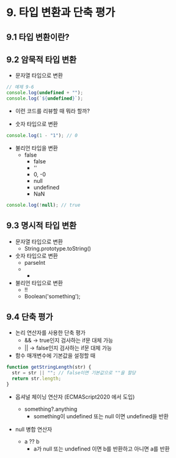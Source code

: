 # 9. 타입 변환과 단축 평가

## 9.1 타입 변환이란?

## 9.2 암묵적 타입 변환

- 문자열 타입으로 변환

```js
// 예제 9-6
console.log(undefined + "");
console.log(`${undefined}`);
```

- 이런 코드를 리뷰할 때 뭐라 할까?

- 숫자 타입으로 변환

```js
console.log(1 - "1"); // 0
```

- 불리언 타입을 변환
  - false
    - false
    - ''
    - 0, -0
    - null
    - undefined
    - NaN

```js
console.log(!null); // true
```

## 9.3 명시적 타입 변환

- 문자열 타입으로 변환
  - String.prototype.toString()
- 숫자 타입으로 변환
  - parseInt
  - -
- 불리언 타입으로 변환
  - !!
  - Boolean('something');

## 9.4 단축 평가

- 논리 연산자를 사용한 단축 평가
  - && -> true인지 검사하는 if문 대체 가능
  - || -> false인지 검사하는 if문 대체 가능
- 함수 매개변수에 기본값을 설정할 때

```js
function getStringLength(str) {
  str = str || ""; // false이면 기본값으로 ""을 할당
  return str.length;
}
```

- 옵셔널 체이닝 연산자 (ECMAScript2020 에서 도입)

  - something?.anything
    - something이 undefined 또는 null 이면 undefined을 반환

- null 병합 연산자
  - a ?? b
    - a가 null 또는 undefined 이면 b를 반환하고 아니면 a를 반환
